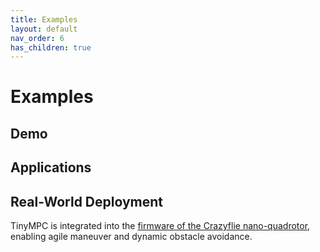 ```yaml
---
title: Examples
layout: default
nav_order: 6
has_children: true
---
```


# Examples

## Demo
 
## Applications

## Real-World Deployment

TinyMPC is integrated into the [firmware of the Crazyflie nano-quadrotor](https://github.com/bitcraze/crazyflie-firmware), enabling agile maneuver and dynamic obstacle avoidance.
